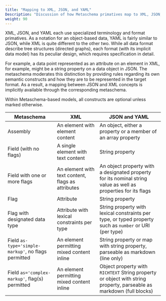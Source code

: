 ```yaml
---
title: "Mapping to XML, JSON, and YAML"
Description: "Discussion of how Metaschema primatives map to XML, JSON, and YAML primatives"
weight: 90
---
```


XML, JSON, and YAML each use specialized terminology and format primatives. As a notation for an object-based data, YAML is fairly similar to JSON, while XML is quite different to the other two. While all data format describe tree structures (directed graphs), each format (with its implicit data model) has its peculiar design, which requires specification in detail.

For example, a data point represented as an attribute on an element in XML, for example, might be a string property on a data object in JSON. The metaschema moderates this distinction by providing rules regarding its own semantic constructs and how they are to be represented in the target format. As a result, a mapping between JSON and XML concepts is implicitly available through the corresponding metaschema.

Within Metaschema-based models, all constructs are optional unless marked otherwise.

| Metaschema | XML | JSON and YAML |
|------------------|-----|------|
| Assembly | An element with element content |  An object, either a property or a member of an array property |
| Field (with no flags) | A single element with text content | String property |
| Field with one or more flags | An element with text content, flags as attributes |   An object property with a designated property for its nominal string value as well as properties for its flags |
| Flag | Attribute | String property |
| Flag with designated data type | Attribute with lexical constraints per type | String property with lexical constraints per type, or typed property such as `number` or URI (per type) | 
| Field `as-type='simple-markup'`, no flags permitted | An element permitting mixed content inline | String property or map with string property, parseable as markdown (line only) |
| Field `as='complex-markup'`, flag(s) permitted | An element permitting mixed content inline | Object property with `RICHTEXT` String property or object with string property, parseable as markdown (full blocks) |

